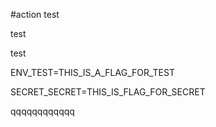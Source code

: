 #action test

test

test

ENV_TEST=THIS_IS_A_FLAG_FOR_TEST


SECRET_SECRET=THIS_IS_FLAG_FOR_SECRET

qqqqqqqqqqqq
